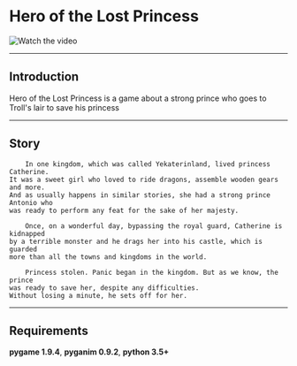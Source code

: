 # Hero of the Lost Princess
![Watch the video](https://youtu.be/BtPhp9pSIuc)
___
## Introduction
Hero of the Lost Princess is a game about a strong prince who goes to Troll's lair to save his princess
___
## Story
        In one kingdom, which was called Yekaterinland, lived princess Catherine.
    It was a sweet girl who loved to ride dragons, assemble wooden gears and more.
    And as usually happens in similar stories, she had a strong prince Antonio who
    was ready to perform any feat for the sake of her majesty.
        
        Once, on a wonderful day, bypassing the royal guard, Catherine is kidnapped
    by a terrible monster and he drags her into his castle, which is guarded
    more than all the towns and kingdoms in the world.

        Princess stolen. Panic began in the kingdom. But as we know, the prince
    was ready to save her, despite any difficulties.
    Without losing a minute, he sets off for her.
___
## Requirements
**pygame 1.9.4**, **pyganim 0.9.2**, **python 3.5+**